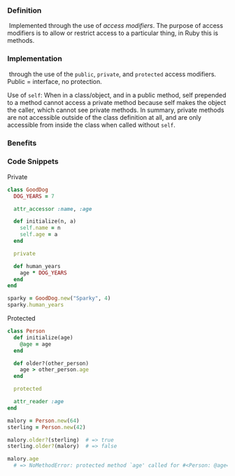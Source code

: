 ### Definition
 Implemented through the use of _access modifiers_. The purpose of access modifiers is to allow or restrict access to a particular thing, in Ruby this is methods.

### Implementation
 through the use of the `public`, `private`, and `protected` access modifiers. Public = interface, no protection.

Use of `self`:
When in a class/object, and in a public method, self prepended to a method cannot access a private method because self makes the object the caller, which cannot see private methods. In summary, private methods are not accessible outside of the class definition at all, and are only accessible from inside the class when called without `self`.

### Benefits


### Code Snippets

Private
```ruby
class GoodDog
  DOG_YEARS = 7

  attr_accessor :name, :age

  def initialize(n, a)
    self.name = n
    self.age = a
  end

  private

  def human_years
    age * DOG_YEARS
  end
end

sparky = GoodDog.new("Sparky", 4)
sparky.human_years
```

Protected
```ruby
class Person
  def initialize(age)
    @age = age
  end

  def older?(other_person)
    age > other_person.age
  end

  protected

  attr_reader :age
end

malory = Person.new(64)
sterling = Person.new(42)

malory.older?(sterling)  # => true
sterling.older?(malory)  # => false

malory.age
  # => NoMethodError: protected method `age' called for #<Person: @age=64>
```